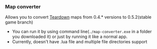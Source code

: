 ### Map converter

Allows you to convert [Teardown](https://store.steampowered.com/app/1167630/Teardown/) maps from 0.4.* versions to 0.5.2(stable game branch)

* You can run it by using command line(`./map-converter.exe` in a folder you downloaded it) or just by running it like a normal app.
* Currently, doesn't have .lua file and multiple file directories support